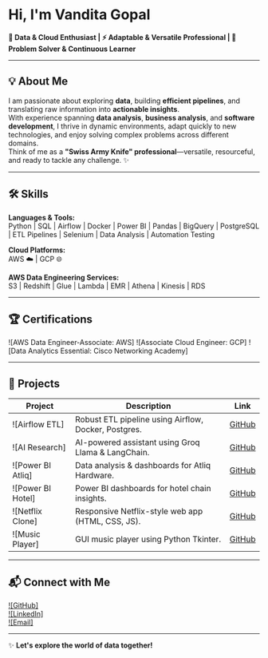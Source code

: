 # Hi, I'm Vandita Gopal

**🌟 Data & Cloud Enthusiast | ⚡ Adaptable & Versatile Professional | 🧩 Problem Solver & Continuous Learner**

---

## 💡 About Me
I am passionate about exploring **data**, building **efficient pipelines**, and translating raw information into **actionable insights**.  
With experience spanning **data analysis**, **business analysis**, and **software development**, I thrive in dynamic environments, adapt quickly to new technologies, and enjoy solving complex problems across different domains.  
Think of me as a **"Swiss Army Knife" professional**—versatile, resourceful, and ready to tackle any challenge. ✨

---

## 🛠 Skills

**Languages & Tools:**  
Python  | SQL  | Airflow | Docker  | Power BI | Pandas | BigQuery | PostgreSQL | ETL Pipelines  | Selenium  | Data Analysis | Automation Testing 

**Cloud Platforms:**  
AWS ☁️ | GCP 🌐

**AWS Data Engineering Services:**  
S3  | Redshift  | Glue | Lambda | EMR  | Athena | Kinesis | RDS 

---

## 🏆 Certifications
![AWS Data Engineer-Associate: AWS] 
![Associate Cloud Engineer: GCP] 
![Data Analytics Essential: Cisco Networking Academy] 

---

## 🚀 Projects

| Project | Description | Link |
|---------|-------------|------|
| ![Airflow ETL] | Robust ETL pipeline using Airflow, Docker, Postgres. | [GitHub](https://github.com/vanditagopal/airflow-etl-pipeline) |
| ![AI Research] | AI-powered assistant using Groq Llama & LangChain. | [GitHub](https://github.com/vanditagopal/AI-Research-Agent) |
| ![Power BI Atliq] | Data analysis & dashboards for Atliq Hardware. | [GitHub](https://github.com/vanditagopal/Power-Bi_-Atliq-) |
| ![Power BI Hotel] | Power BI dashboards for hotel chain insights. | [GitHub](https://github.com/vanditagopal/Power-BI_Hotel-chain) |
| ![Netflix Clone] | Responsive Netflix-style web app (HTML, CSS, JS). | [GitHub](https://github.com/vanditagopal/Netflixclone) |
| ![Music Player] | GUI music player using Python Tkinter. | [GitHub](https://github.com/vanditagopal/Music-Player-System) |

---

## 📬 Connect with Me
[![GitHub]](https://github.com/vanditagopal)  
[![LinkedIn]](https://www.linkedin.com/in/vandita-gopal-b85817245/)  
[![Email]](mailto:vandita1802@gmail.com)

---

✨ **Let's explore the world of data together!**
